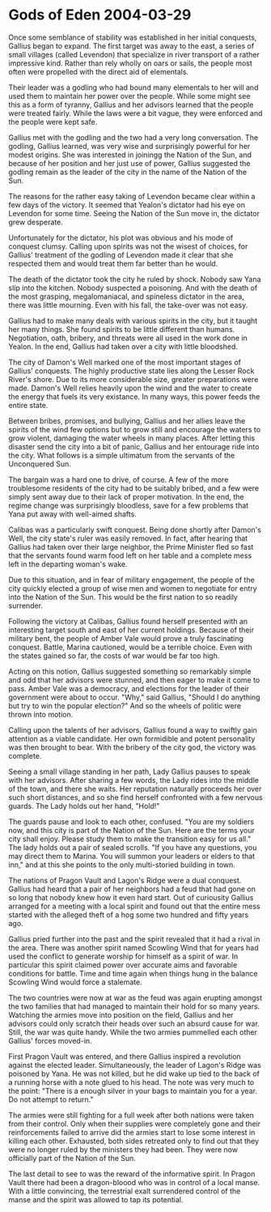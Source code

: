 <!-- TITLE: Gods of Eden 2004-03-29 -->
<!-- SUBTITLE: A game log for Gods of Eden -->

# Gods of Eden 2004-03-29

Once some semblance of stability was established in her initial conquests, Gallius began to expand. The first target was away to the east, a series of small villages (called Levendon) that specialize in river transport of a rather impressive kind. Rather than rely wholly on oars or sails, the people most often were propelled with the direct aid of elementals.

Their leader was a godling who had bound many elementals to her will and used them to maintain her power over the people. While some might see this as a form of tyranny, Gallius and her advisors learned that the people were treated fairly. While the laws were a bit vague, they were enforced and the people were kept safe.

Gallius met with the godling and the two had a very long conversation. The godling, Gallius learned, was very wise and surprisingly powerful for her modest origins. She was interested in joiningg the Nation of the Sun, and because of her position and her just use of power, Gallius suggested the godling remain as the leader of the city in the name of the Nation of the Sun.

The reasons for the rather easy taking of Levendon became clear within a few days of the victory. It seemed that Yealon's dictator had his eye on Levendon for some time. Seeing the Nation of the Sun move in, the dictator grew desperate.

Unfortunately for the dictator, his plot was obvious and his mode of conquest clumsy. Calling upon spirits was not the wisest of choices, for Gallius' treatment of the godling of Levendon made it clear that she respected them and would treat them far better than he would.

The death of the dictator took the city he ruled by shock. Nobody saw Yana slip into the kitchen. Nobody suspected a poisoning. And with the death of the most grasping, megalomaniacal, and spineless dictator in the area, there was little mourning. Even with his fall, the take-over was not easy.

Gallius had to make many deals with various spirits in the city, but it taught her many things. She found spirits to be little different than humans. Negotiation, oath, bribery, and threats were all used in the work done in Yealon. In the end, Gallius had taken over a city with little bloodshed.

The city of Damon's Well marked one of the most important stages of Gallius' conquests. The highly productive state lies along the Lesser Rock River's shore. Due to its more considerable size, greater preparations were made. Damon's Well relies heavily upon the wind and the water to create the energy that fuels its very existance. In many ways, this power feeds the entire state.

Between bribes, promises, and bullying, Gallius and her allies leave the spirits of the wind few options but to grow still and encourage the waters to grow violent, damaging the water wheels in many places. After letting this disaster send the city into a bit of panic, Gallius and her entourage ride into the city. What follows is a simple ultimatum from the servants of the Unconquered Sun.

The bargain was a hard one to drive, of course. A few of the more troublesome residents of the city had to be suitably bribed, and a few were simply sent away due to their lack of proper motivation. In the end, the regime change was surprisingly bloodless, save for a few problems that Yana put away with well-aimed shafts.

Calibas was a particularly swift conquest. Being done shortly after Damon's Well, the city state's ruler was easily removed. In fact, after hearing that Gallius had taken over their large neighbor, the Prime Minister fled so fast that the servants found warm food left on her table and a complete mess left in the departing woman's wake.

Due to this situation, and in fear of military engagement, the people of the city quickly elected a group of wise men and women to negotiate for entry into the Nation of the Sun. This would be the first nation to so readily surrender.

Following the victory at Calibas, Gallius found herself presented with an interesting target south and east of her current holdings. Because of their military bent, the people of Amber Vale would prove a truly fascinating conquest. Battle, Marina cautioned, would be a terrible choice. Even with the states gained so far, the costs of war would be far too high.

Acting on this notion, Gallius suggested something so remarkably simple and odd that her advisors were stunned, and then eager to make it come to pass. Amber Vale was a democracy, and elections for the leader of their government were about to occur. "Why," said Gallius, "Should I do anything but try to win the popular election?" And so the wheels of politic were thrown into motion.

Calling upon the talents of her advisors, Gallius found a way to swiftly gain attention as a viable candidate. Her own formidible and potent personality was then brought to bear. With the bribery of the city god, the victory was complete.

Seeing a small village standing in her path, Lady Gallius pauses to speak with her advisors. After sharing a few words, the Lady rides into the middle of the town, and there she waits. Her reputation naturally proceeds her over such short distances, and so she find herself confronted with a few nervous guards. The Lady holds out her hand, "Hold!"

The guards pause and look to each other, confused. "You are my soldiers now, and this city is part of the Nation of the Sun. Here are the terms your city shall enjoy. Please study them to make the transition easy for us all." The lady holds out a pair of sealed scrolls. "If you have any questions, you may direct them to Marina. You will summon your leaders or elders to that inn," and at this she points to the only multi-storied building in town.

The nations of Pragon Vault and Lagon's Ridge were a dual conquest. Gallius had heard that a pair of her neighbors had a feud that had gone on so long that nobody knew how it even hard start. Out of curiousity Gallius arranged for a meeting with a local spirit and found out that the entire mess started with the alleged theft of a hog some two hundred and fifty years ago.

Gallius pried further into the past and the spirit revealed that it had a rival in the area. There was another spirit named Scowling Wind that for years had used the conflict to generate worship for himself as a spirit of war. In particular this spirit claimed power over accurate aims and favorable conditions for battle. Time and time again when things hung in the balance Scowling Wind would force a stalemate.

The two countries were now at war as the feud was again erupting amongst the two families that had managed to maintain their hold for so many years. Watching the armies move into position on the field, Gallius and her advisors could only scratch their heads over such an absurd cause for war. Still, the war was quite handy. While the two armies pummelled each other Gallius' forces moved-in.

First Pragon Vault was entered, and there Gallius inspired a revolution against the elected leader. Simultaneously, the leader of Lagon's Ridge was poisoned by Yana. He was not killed, but he did wake up tied to the back of a running horse with a note glued to his head. The note was very much to the point: "There is a enough silver in your bags to maintain you for a year. Do not attempt to return."

The armies were still fighting for a full week after both nations were taken from their control. Only when their supplies were completely gone and their reinforcements failed to arrive did the armies start to lose some interest in killing each other. Exhausted, both sides retreated only to find out that they were no longer ruled by the ministers they had been. They were now officially part of the Nation of the Sun.

The last detail to see to was the reward of the informative spirit. In Pragon Vault there had been a dragon-bloood who was in control of a local manse. With a little convincing, the terrestrial exalt surrendered control of the manse and the spirit was allowed to tap its potential.